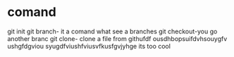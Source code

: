 # comand #
git init
git branch- it a comand what see a branches
git checkout-you go another branc
git clone- clone a file from githufdf
ousdhbopsuifdvhsouygfv ushgfdgviou syugdfviushfviusvfkusfgvjyhge 
its too cool
